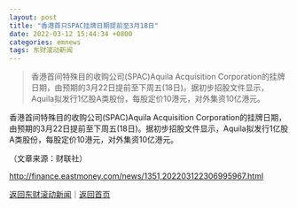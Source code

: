 ```yaml
---
layout: post
title: "香港首只SPAC挂牌日期提前至3月18日"
date: 2022-03-12 15:44:34 +0800
categories: emnews
tags: 东财滚动新闻
---
```

> 香港首间特殊目的收购公司(SPAC)Aquila Acquisition Corporation的挂牌日期，由预期的3月22日提前至下周五(18日)。据初步招股文件显示，Aquila拟发行1亿股A类股份，每股定价10港元，对外集资10亿港元。

<p>香港首间特殊目的收购公司(SPAC)Aquila Acquisition Corporation的挂牌日期，由预期的3月22日提前至下周五(18日)。据初步招股文件显示，Aquila拟发行1亿股A类股份，每股定价10港元，对外集资10亿港元。</p><p class="em_media">（文章来源：财联社）</p>

<http://finance.eastmoney.com/news/1351,202203122306995967.html>

[返回东财滚动新闻](//finews.withounder.com/emnews/)｜[返回首页](//finews.withounder.com/)